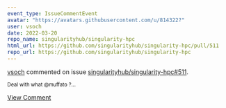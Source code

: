 ```yaml
---
event_type: IssueCommentEvent
avatar: "https://avatars.githubusercontent.com/u/814322?"
user: vsoch
date: 2022-03-20
repo_name: singularityhub/singularity-hpc
html_url: https://github.com/singularityhub/singularity-hpc/pull/511
repo_url: https://github.com/singularityhub/singularity-hpc
---
```


<a href='https://github.com/vsoch' target='_blank'>vsoch</a> commented on issue <a href='https://github.com/singularityhub/singularity-hpc/pull/511' target='_blank'>singularityhub/singularity-hpc#511</a>.

<small>Deal with what @muffato ?...</small>

<a href='https://github.com/singularityhub/singularity-hpc/pull/511' target='_blank'>View Comment</a>